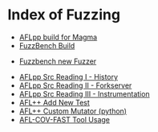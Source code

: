 # Index of Fuzzing

* [AFLpp build for Magma](AFLpp_build_on_Magma.md)
* [FuzzBench Build](fuzzbench_build.md)
<!-- * [Magma new Fuzzer](magma_new_fuzzer.md) -->
* [Fuzzbench new Fuzzer](fuzzbench_new_fuzzer.md)
<!-- * [AFL++ new Fuzzer](aflpp_new_fuzzer.md) -->
* [AFLpp Src Reading I - History](aflpp_src_reading_I.md)
* [AFLpp Src Reading II - Forkserver](aflpp_src_reading_II.md)
* [AFLpp Src Reading III - Instrumentation](aflpp_src_reading_III.md)
* [AFL++ Add New Test](aflpp_new_test.md)
* [AFL++ Custom Mutator (python)](aflpp_custom_mutator.md)
* [AFL-COV-FAST Tool Usage](afl_cov_fast.md)
